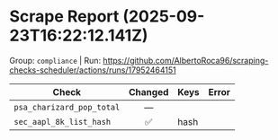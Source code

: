 # Scrape Report (2025-09-23T16:22:12.141Z)

Group: `compliance`  |  Run: https://github.com/AlbertoRoca96/scraping-checks-scheduler/actions/runs/17952464151

| Check | Changed | Keys | Error |
|---|:---:|:--|:--|
| `psa_charizard_pop_total` | — |  |  |
| `sec_aapl_8k_list_hash` | ✅ | hash |  |
